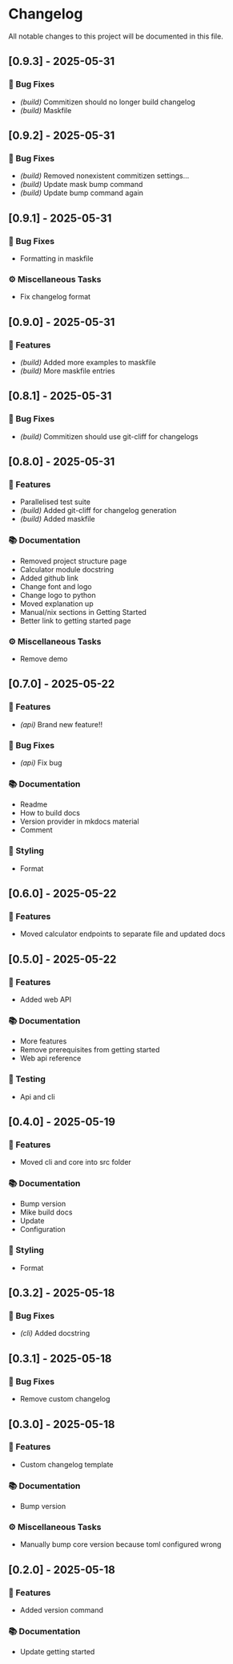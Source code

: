 # Changelog

All notable changes to this project will be documented in this file.

## [0.9.3] - 2025-05-31

### 🐛 Bug Fixes

- *(build)* Commitizen should no longer build changelog
- *(build)* Maskfile

## [0.9.2] - 2025-05-31

### 🐛 Bug Fixes

- *(build)* Removed nonexistent commitizen settings...
- *(build)* Update mask bump command
- *(build)* Update bump command again

## [0.9.1] - 2025-05-31

### 🐛 Bug Fixes

- Formatting in maskfile

### ⚙️ Miscellaneous Tasks

- Fix changelog format

## [0.9.0] - 2025-05-31

### 🚀 Features

- *(build)* Added more examples to maskfile
- *(build)* More maskfile entries

## [0.8.1] - 2025-05-31

### 🐛 Bug Fixes

- *(build)* Commitizen should use git-cliff for changelogs

## [0.8.0] - 2025-05-31

### 🚀 Features

- Parallelised test suite
- *(build)* Added git-cliff for changelog generation
- *(build)* Added maskfile

### 📚 Documentation

- Removed project structure page
- Calculator module docstring
- Added github link
- Change font and logo
- Change logo to python
- Moved explanation up
- Manual/nix sections in Getting Started
- Better link to getting started page

### ⚙️ Miscellaneous Tasks

- Remove demo

## [0.7.0] - 2025-05-22

### 🚀 Features

- *(api)* Brand new feature!!

### 🐛 Bug Fixes

- *(api)* Fix bug

### 📚 Documentation

- Readme
- How to build docs
- Version provider in mkdocs material
- Comment

### 🎨 Styling

- Format

## [0.6.0] - 2025-05-22

### 🚀 Features

- Moved calculator endpoints to separate file and updated docs

## [0.5.0] - 2025-05-22

### 🚀 Features

- Added web API

### 📚 Documentation

- More features
- Remove prerequisites from getting started
- Web api reference

### 🧪 Testing

- Api and cli

## [0.4.0] - 2025-05-19

### 🚀 Features

- Moved cli and core into src folder

### 📚 Documentation

- Bump version
- Mike build docs
- Update
- Configuration

### 🎨 Styling

- Format

## [0.3.2] - 2025-05-18

### 🐛 Bug Fixes

- *(cli)* Added docstring

## [0.3.1] - 2025-05-18

### 🐛 Bug Fixes

- Remove custom changelog

## [0.3.0] - 2025-05-18

### 🚀 Features

- Custom changelog template

### 📚 Documentation

- Bump version

### ⚙️ Miscellaneous Tasks

- Manually bump core version because toml configured wrong

## [0.2.0] - 2025-05-18

### 🚀 Features

- Added version command

### 📚 Documentation

- Update getting started

<!-- generated by git-cliff -->
